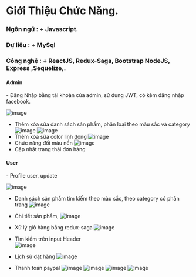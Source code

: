<h1> Giới Thiệu Chức Năng.</h1>
<h3> Ngôn ngữ : + Javascript.</h3>
<h3> Dự liệu : + MySql </h3>
<h3> Công nghệ : + ReactJS, Redux-Saga, Bootstrap NodeJS, Express ,Sequelize,.</h3>

<h4>Admin</h4>
- Đăng Nhập bằng tài khoản của admin, sử dụng JWT, có kèm đăng nhập facebook.

![image](https://user-images.githubusercontent.com/51897718/133476058-939816d6-08f4-4e6a-9888-dc16709719d9.png)
- Thêm xóa sửa danh sách sản phẩm, phân loại theo màu sắc và category
![image](https://user-images.githubusercontent.com/51897718/133476146-359fdfbf-dcef-4885-8451-5a19c7e6c97e.png)
![image](https://user-images.githubusercontent.com/51897718/133476196-d8f5e442-01b2-4e41-980f-4a0dca5ceb37.png)
- Thêm xóa sữa color linh động
![image](https://user-images.githubusercontent.com/51897718/133476238-d4559107-f46c-4cd6-86bd-30dafb33632e.png)
- Chức năng đổi màu nền
![image](https://user-images.githubusercontent.com/51897718/133476296-2e1b200c-4e51-4309-a467-de9248046ca9.png)
- Cập nhật trạng thái đơn hàng

<h4>User</h4>
- Profile user, update

![image](https://user-images.githubusercontent.com/51897718/133476379-0b1a9181-0c6c-48d6-afd1-fdc35507b3ab.png)

- Danh sách sản phẩm tìm kiếm theo màu sắc, theo category có phân trang
![image](https://user-images.githubusercontent.com/51897718/133476731-378802d3-0d0c-47bc-837c-aaacde1e13ee.png)

- Chi tiết sản phẩm,
![image](https://user-images.githubusercontent.com/51897718/133476777-f09b5c60-0e7e-43a5-bbdc-46ba2acf6d85.png)

- Xử lý giỏ hàng bằng redux-saga
![image](https://user-images.githubusercontent.com/51897718/133476834-8cc9e25e-c315-4256-bedb-874f4e301a02.png)

- Tìm kiếm trên input Header\
![image](https://user-images.githubusercontent.com/51897718/133476908-0e66e3cc-7037-46a5-83c9-35d1babb0a08.png)

- Lịch sử đặt hàng
![image](https://user-images.githubusercontent.com/51897718/133477748-86c28770-029b-475c-a536-0aadc3df78f2.png)

- Thanh toán paypal
![image](https://user-images.githubusercontent.com/51897718/133477002-9d9a0027-2b24-43ba-9d00-2a4bb763436d.png)
![image](https://user-images.githubusercontent.com/51897718/133477055-53d5bde4-2e6c-4014-b211-d90964041ce3.png)
![image](https://user-images.githubusercontent.com/51897718/133477097-6c9c0196-cbf7-4797-a14c-6b00a3b7e2ac.png)
![image](https://user-images.githubusercontent.com/51897718/133477123-036956ea-408b-4d21-9e76-3738a7abe934.png)


